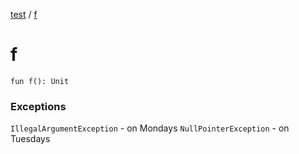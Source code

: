 [test](test/index) / [f](test/f)


# f

`fun f(): Unit`

### Exceptions

`IllegalArgumentException` - on Mondays
`NullPointerException` - on Tuesdays


